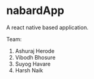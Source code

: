 # nabardApp
A react native based application.

Team: 
1. Ashuraj Herode
2. Vibodh Bhosure
3. Suyog Havare
4. Harsh Naik
